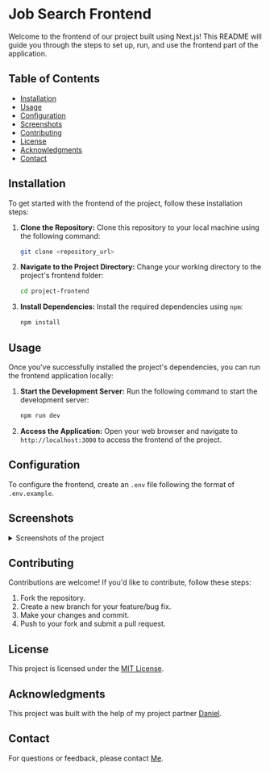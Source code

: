# Job Search Frontend

Welcome to the frontend of our project built using Next.js! This README will guide you through the steps to set up, run, and use the frontend part of the application.

## Table of Contents

- [Installation](#installation)
- [Usage](#usage)
- [Configuration](#configuration)
- [Screenshots](#screenshots)
- [Contributing](#contributing)
- [License](#license)
- [Acknowledgments](#acknowledgments)
- [Contact](#contact)

## Installation

To get started with the frontend of the project, follow these installation steps:

1. **Clone the Repository:** Clone this repository to your local machine using the following command:

   ```bash
   git clone <repository_url>
   ```

2. **Navigate to the Project Directory:** Change your working directory to the project's frontend folder:

   ```bash
   cd project-frontend
   ```

3. **Install Dependencies:** Install the required dependencies using `npm`:
   ```bash
   npm install
   ```

## Usage

Once you've successfully installed the project's dependencies, you can run the frontend application locally:

1. **Start the Development Server:** Run the following command to start the development server:

   ```bash
   npm run dev
   ```

2. **Access the Application:** Open your web browser and navigate to `http://localhost:3000` to access the frontend of the project.

## Configuration

To configure the frontend, create an `.env` file following the format of `.env.example`.

## Screenshots

<details>
  <summary markdown="span">Screenshots of the project</summary>

![Homepage](/public/homepage.png)
![Jobd Page](/public/job%20page.png)
![Job Page](/public/job%20desc%20page.png)
![Applicants Page](/public/applicants%20with%20chatbot.png)
![Chatbot View](/public/admin%20jobs%20page.png)

</details>

## Contributing

Contributions are welcome! If you'd like to contribute, follow these steps:

1. Fork the repository.
2. Create a new branch for your feature/bug fix.
3. Make your changes and commit.
4. Push to your fork and submit a pull request.

## License

This project is licensed under the [MIT License](https://mit-license.org/).

## Acknowledgments

This project was built with the help of my project partner [Daniel](https://github.com/DanielAnsong).

## Contact

For questions or feedback, please contact [Me](mailto:laz.accel@gmail.com).
